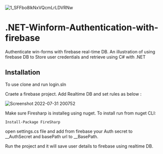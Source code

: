 
![1_SFFbo8lkNxVQcmLrLDVRNw](https://user-images.githubusercontent.com/41972019/182037737-16e802c2-ef93-4c8f-b2ee-76fb2f77100c.png)

# .NET-Winform-Authentication-with-firebase
Authenticate win-forms with firebase real-time DB. An illustration of using firebase DB to Store user credentials and retrieve using C# with .NET


## Installation

To use clone and run login.sln


Craete a firebase project. Add Realtime DB and set rules as below :

![Screenshot 2022-07-31 200752](https://user-images.githubusercontent.com/41972019/182037667-75c713bb-5007-429b-9733-0297503b526a.png)

Make sure Firesharp is installeg using nuget.
To install run from nuget CLI:


```
Install-Package FireSharp
```
 
open settings.cs file and add from firebase your Auth secret to __AuthSecret and basePath url to __BasePath.


Run the project and it will save user details to firebase using realtime DB.
